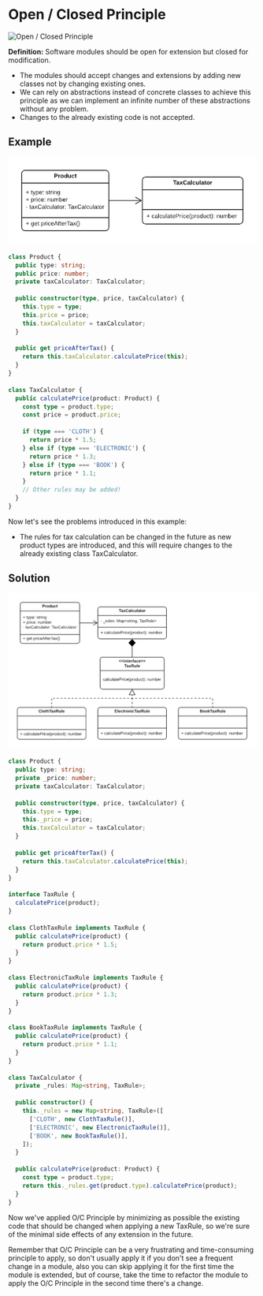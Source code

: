# Open / Closed Principle

![Open / Closed Principle](https://user-images.githubusercontent.com/24835522/98735295-d5e70900-23ab-11eb-9810-99e3967fa499.png)

**Definition:**
Software modules should be open for extension but closed for modification.

- The modules should accept changes and extensions by adding new classes not by changing existing ones.
- We can rely on abstractions instead of concrete classes to achieve this principle as we can implement an infinite number of these abstractions without any problem.
- Changes to the already existing code is not accepted.

## Example

![Figure 9](figures/figure_9.png)

```typescript
class Product {
  public type: string;
  public price: number;
  private taxCalculator: TaxCalculator;

  public constructor(type, price, taxCalculator) {
    this.type = type;
    this.price = price;
    this.taxCalculator = taxCalculator;
  }

  public get priceAfterTax() {
    return this.taxCalculator.calculatePrice(this);
  }
}

class TaxCalculator {
  public calculatePrice(product: Product) {
    const type = product.type;
    const price = product.price;

    if (type === 'CLOTH') {
      return price * 1.5;
    } else if (type === 'ELECTRONIC') {
      return price * 1.3;
    } else if (type === 'BOOK') {
      return price * 1.1;
    }
    // Other rules may be added!
  }
}
```

Now let's see the problems introduced in this example:

- The rules for tax calculation can be changed in the future as new product types are introduced, and this will require changes to the already existing class TaxCalculator.

## Solution

![Figure 10](figures/figure_10.png)

```typescript
class Product {
  public type: string;
  private _price: number;
  private taxCalculator: TaxCalculator;

  public constructor(type, price, taxCalculator) {
    this.type = type;
    this._price = price;
    this.taxCalculator = taxCalculator;
  }

  public get priceAfterTax() {
    return this.taxCalculator.calculatePrice(this);
  }
}

interface TaxRule {
  calculatePrice(product);
}

class ClothTaxRule implements TaxRule {
  public calculatePrice(product) {
    return product.price * 1.5;
  }
}

class ElectronicTaxRule implements TaxRule {
  public calculatePrice(product) {
    return product.price * 1.3;
  }
}

class BookTaxRule implements TaxRule {
  public calculatePrice(product) {
    return product.price * 1.1;
  }
}

class TaxCalculator {
  private _rules: Map<string, TaxRule>;

  public constructor() {
    this._rules = new Map<string, TaxRule>([
      ['CLOTH', new ClothTaxRule()],
      ['ELECTRONIC', new ElectronicTaxRule()],
      ['BOOK', new BookTaxRule()],
    ]);
  }

  public calculatePrice(product: Product) {
    const type = product.type;
    return this._rules.get(product.type).calculatePrice(product);
  }
}
```

Now we've applied O/C Principle by minimizing as possible the existing code that should be changed when applying a new TaxRule, so we're sure of the minimal side effects of any extension in the future.

Remember that O/C Principle can be a very frustrating and time-consuming principle to apply, so don't usually apply it if you don't see a frequent change in a module, also you can skip applying it for the first time the module is extended, but of course, take the time to refactor the module to apply the O/C Principle in the second time there's a change.
